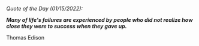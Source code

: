 *Quote of the Day (01/15/2022):*

_**Many of life's failures are experienced by people who did not realize how close they were to success when they gave up.**_

Thomas Edison
